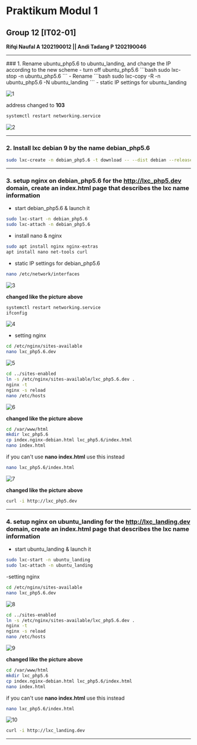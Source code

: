 # Praktikum Modul 1
## Group 12 [IT02-01]
**Rifqi Naufal A 1202190012 || Andi Tadang P 1202190046**
<hr> 
### 1. Rename ubuntu_php5.6 to ubuntu_landing, and change the IP according to the new scheme
- turn off ubuntu_php5.6
```bash
sudo lxc-stop -n ubuntu_php5.6
```
- Rename
```bash
sudo lxc-copy -R -n ubuntu_php5.6 -N ubuntu_landing
```
- static IP settings for ubuntu_landing

![1](https://user-images.githubusercontent.com/93064971/138588070-75ae938c-fcbd-4e58-aa1f-fd2c72657074.png)

address changed to __103__

```bash
systemctl restart networking.service
```

![2](https://user-images.githubusercontent.com/93064971/138588410-58e4621f-d776-48c6-a398-e9d612fd5362.png)

<hr> 

### 2. Install lxc debian 9 by the name debian_php5.6
```bash
sudo lxc-create -n debian_php5.6 -t download -- --dist debian --release stretch --arch amd64 --force-cache --no-validate --server images.linuxcontainers.org
```

<hr> 

### 3. setup nginx on debian_php5.6 for the http://lxc_php5.dev domain, create an index.html page that describes the lxc name information
- start debian_php5.6 & launch it
```bash
sudo lxc-start -n debian_php5.6
sudo lxc-attach -n debian_php5.6
```
- install nano & nginx
```bash
sudo apt install nginx nginx-extras
apt install nano net-tools curl
```

- static IP settings for debian_php5.6
```bash
nano /etc/network/interfaces
````
![3](https://user-images.githubusercontent.com/93064971/138588679-de9f5b52-9f90-4469-84e4-b0a8f60697bc.png)

**changed like the picture above**

```bash
systemctl restart networking.service
ifconfig
```

![4](https://user-images.githubusercontent.com/93064971/138588755-02a50a8b-2dec-45da-b14f-a8b081974e7a.png)

- setting nginx
```bash
cd /etc/nginx/sites-available
nano lxc_php5.6.dev 
```

![5](https://user-images.githubusercontent.com/93064971/138588969-925eb9b3-c6e5-4fc1-b8c4-2b2c3c838d8b.png)

```bash
cd ../sites-enabled
ln -s /etc/nginx/sites-available/lxc_php5.6.dev .
nginx -t
nginx -s reload
nano /etc/hosts
```
![6](https://user-images.githubusercontent.com/93064971/138589068-bc755852-1848-4ec6-b885-10e66432416e.png)

**changed like the picture above**

```bash
cd /var/www/html
mkdir lxc_php5.6
cp index.nginx-debian.html lxc_php5.6/index.html
nano index.html
```
if you can't use **nano index.html** use this instead
```bash
nano lxc_php5.6/index.html
```

![7](https://user-images.githubusercontent.com/93064971/138589296-409121e2-6e2b-410a-9456-c026214d2ada.png)

**changed like the picture above**
```bash
curl -i http://lxc_php5.dev
```

<hr> 

### 4. setup nginx on ubuntu_landing for the http://lxc_landing.dev domain, create an index.html page that describes the lxc name information

- start ubuntu_landing & launch it
```bash
sudo lxc-start -n ubuntu_landing
sudo lxc-attach -n ubuntu_landing
```
-setting nginx

```bash
cd /etc/nginx/sites-available
nano lxc_php5.6.dev 
```

![8](https://user-images.githubusercontent.com/93064971/138592080-0978a4c0-c34a-4313-adff-a8b4d3d52c2e.png)

```bash
cd ../sites-enabled
ln -s /etc/nginx/sites-available/lxc_php5.6.dev .
nginx -t
nginx -s reload
nano /etc/hosts
```

![9](https://user-images.githubusercontent.com/93064971/138592138-5e3f3963-ff19-4b20-a97d-563134c51c41.png)

**changed like the picture above**

```bash
cd /var/www/html
mkdir lxc_php5.6
cp index.nginx-debian.html lxc_php5.6/index.html
nano index.html
```
if you can't use **nano index.html** use this instead
```bash
nano lxc_php5.6/index.html
```
![10](https://user-images.githubusercontent.com/93064971/138592349-cec3daf6-8831-4980-9486-dcd8e088a921.png)

```bash
curl -i http://lxc_landing.dev
```

<hr> 

